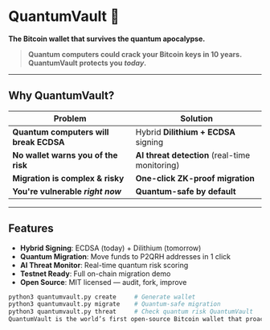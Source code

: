# QuantumVault 🔐

**The Bitcoin wallet that survives the quantum apocalypse.**

> **Quantum computers could crack your Bitcoin keys in 10 years.**  
> **QuantumVault protects you *today*.**

---

## Why QuantumVault?

| Problem | Solution |
|--------|----------|
| **Quantum computers will break ECDSA** | Hybrid **Dilithium + ECDSA** signing |
| **No wallet warns you of the risk** | **AI threat detection** (real-time monitoring) |
| **Migration is complex & risky** | **One-click ZK-proof migration** |
| **You're vulnerable *right now*** | **Quantum-safe by default** |

---

## Features

- **Hybrid Signing**: ECDSA (today) + Dilithium (tomorrow)
- **Quantum Migration**: Move funds to P2QRH addresses in 1 click
- **AI Threat Monitor**: Real-time quantum risk scoring
- **Testnet Ready**: Full on-chain migration demo
- **Open Source**: MIT licensed — audit, fork, improve

```bash
python3 quantumvault.py create     # Generate wallet
python3 quantumvault.py migrate    # Quantum-safe migration
python3 quantumvault.py threat     # Check quantum risk QuantumVault
QuantumVault is the world’s first open-source Bitcoin wallet that proactively protects your funds from quantum computers — with hybrid ECDSA+Dilithium signing, AI-powered threat alerts, and one-click migration to quantum-safe addresses.
